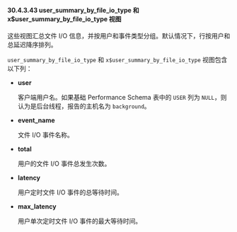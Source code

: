 #### 30.4.3.43 user_summary_by_file_io_type 和 x$user_summary_by_file_io_type 视图

这些视图汇总文件 I/O 信息，并按用户和事件类型分组。默认情况下，行按用户和总延迟降序排列。

`user_summary_by_file_io_type` 和 `x$user_summary_by_file_io_type` 视图包含以下列：

- **user**

  客户端用户名。如果基础 Performance Schema 表中的 `USER` 列为 `NULL`，则认为是后台线程，报告的主机名为 `background`。

- **event_name**

  文件 I/O 事件名称。

- **total**

  用户的文件 I/O 事件总发生次数。

- **latency**

  用户定时文件 I/O 事件的总等待时间。

- **max_latency**

  用户单次定时文件 I/O 事件的最大等待时间。